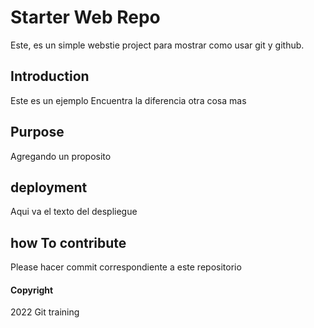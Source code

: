 # Starter Web Repo

Este, es un simple webstie project para mostrar como usar git y github.

## Introduction

Este es un ejemplo 
Encuentra la diferencia
otra cosa mas

## Purpose

Agregando un proposito

## deployment 

Aqui va el texto del despliegue

## how To contribute

Please hacer commit correspondiente a este repositorio

#### Copyright


2022 Git training
